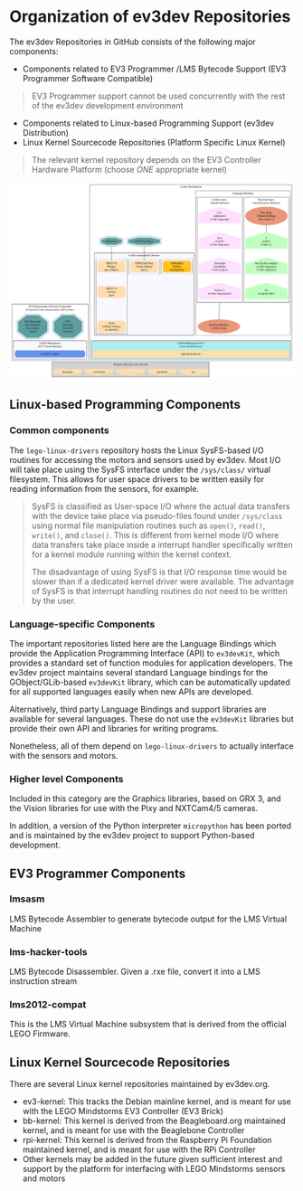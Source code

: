 # Organization of ev3dev Repositories

The ev3dev Repositories in GitHub consists of the following major components:
* Components related to EV3 Programmer /LMS Bytecode Support (EV3 Programmer Software Compatible)
> EV3 Programmer support cannot be used concurrently with the rest of the ev3dev development environment
* Components related to Linux-based Programming Support (ev3dev Distribution)
* Linux Kernel Sourcecode Repositories (Platform Specific Linux Kernel)
> The relevant kernel repository depends on the EV3 Controller Hardware Platform (choose *ONE* appropriate kernel)

![Image](images/ev3dev-related-repositories.dot.svg)

## Linux-based Programming Components

### Common components

The `lego-linux-drivers` repository hosts the Linux SysFS-based I/O routines for accessing the motors and sensors used by ev3dev. Most I/O will take place using the SysFS interface under the `/sys/class/` virtual filesystem. This allows for user space drivers to be written easily for reading information from the sensors, for example. 

> SysFS is classified as User-space I/O where the actual data transfers with the device take place via pseudo-files found under `/sys/class` using normal file manipulation routines such as `open()`, `read()`, `write()`, and `close()`. This is different from kernel mode I/O where data transfers take place inside a interrupt handler specifically written for a kernel module running within the kernel context.
>
> The disadvantage of using SysFS is that I/O response time would be slower than if a dedicated kernel driver were available. The advantage of SysFS is that interrupt handling routines do not need to be written by the user.

### Language-specific Components

The important repositories listed here are the Language Bindings which provide the Application Programming Interface (API) to `ev3devKit`, which provides a standard set of function modules for application developers. The ev3dev project maintains several standard Language bindings for the GObject/GLib-based `ev3devKit` library, which can be automatically updated for all supported languages easily when new APIs are developed.

Alternatively, third party Language Bindings and support libraries are available for several languages. These  do not use the `ev3devKit` libraries but provide their own API and libraries for writing programs. 

Nonetheless, all of them depend on `lego-linux-drivers` to actually interface with the sensors and motors.

### Higher level Components

Included in this category are the Graphics libraries, based on GRX 3, and the Vision libraries for use with the Pixy and NXTCam4/5 cameras.

In addition, a version of the Python interpreter `micropython` has been ported and is maintained by the ev3dev project to support Python-based development.

## EV3 Programmer Components

### lmsasm

LMS Bytecode Assembler to generate bytecode output for the LMS Virtual Machine

### lms-hacker-tools

LMS Bytecode Disassembler. Given a .rxe file, convert it into a LMS instruction stream

### lms2012-compat

This is the LMS Virtual Machine subsystem that is derived from the official LEGO Firmware.

## Linux Kernel Sourcecode Repositories

There are several Linux kernel repositories maintained by ev3dev.org.
* ev3-kernel: This tracks the Debian mainline kernel, and is meant for use with the LEGO Mindstorms EV3 Controller (EV3 Brick)
* bb-kernel: This kernel is derived from the Beagleboard.org maintained kernel, and is meant for use with the Beaglebone Controller
* rpi-kernel: This kernel is derived from the Raspberry Pi Foundation maintained kernel, and is meant for use with the RPi Controller
* Other kernels may be added in the future given sufficient interest and support by the platform for interfacing with LEGO Mindstorms sensors and motors